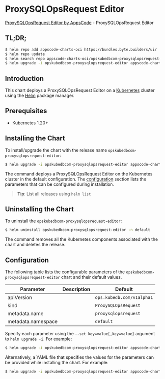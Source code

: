# ProxySQLOpsRequest Editor

[ProxySQLOpsRequest Editor by AppsCode](https://appscode.com) - ProxySQLOpsRequest Editor

## TL;DR;

```bash
$ helm repo add appscode-charts-oci https://bundles.byte.builders/ui/
$ helm repo update
$ helm search repo appscode-charts-oci/opskubedbcom-proxysqlopsrequest-editor --version=v0.13.0
$ helm upgrade -i opskubedbcom-proxysqlopsrequest-editor appscode-charts-oci/opskubedbcom-proxysqlopsrequest-editor -n default --create-namespace --version=v0.13.0
```

## Introduction

This chart deploys a ProxySQLOpsRequest Editor on a [Kubernetes](http://kubernetes.io) cluster using the [Helm](https://helm.sh) package manager.

## Prerequisites

- Kubernetes 1.20+

## Installing the Chart

To install/upgrade the chart with the release name `opskubedbcom-proxysqlopsrequest-editor`:

```bash
$ helm upgrade -i opskubedbcom-proxysqlopsrequest-editor appscode-charts-oci/opskubedbcom-proxysqlopsrequest-editor -n default --create-namespace --version=v0.13.0
```

The command deploys a ProxySQLOpsRequest Editor on the Kubernetes cluster in the default configuration. The [configuration](#configuration) section lists the parameters that can be configured during installation.

> **Tip**: List all releases using `helm list`

## Uninstalling the Chart

To uninstall the `opskubedbcom-proxysqlopsrequest-editor`:

```bash
$ helm uninstall opskubedbcom-proxysqlopsrequest-editor -n default
```

The command removes all the Kubernetes components associated with the chart and deletes the release.

## Configuration

The following table lists the configurable parameters of the `opskubedbcom-proxysqlopsrequest-editor` chart and their default values.

|     Parameter      | Description |               Default                |
|--------------------|-------------|--------------------------------------|
| apiVersion         |             | <code>ops.kubedb.com/v1alpha1</code> |
| kind               |             | <code>ProxySQLOpsRequest</code>      |
| metadata.name      |             | <code>proxysqlopsrequest</code>      |
| metadata.namespace |             | <code>default</code>                 |


Specify each parameter using the `--set key=value[,key=value]` argument to `helm upgrade -i`. For example:

```bash
$ helm upgrade -i opskubedbcom-proxysqlopsrequest-editor appscode-charts-oci/opskubedbcom-proxysqlopsrequest-editor -n default --create-namespace --version=v0.13.0 --set apiVersion=ops.kubedb.com/v1alpha1
```

Alternatively, a YAML file that specifies the values for the parameters can be provided while
installing the chart. For example:

```bash
$ helm upgrade -i opskubedbcom-proxysqlopsrequest-editor appscode-charts-oci/opskubedbcom-proxysqlopsrequest-editor -n default --create-namespace --version=v0.13.0 --values values.yaml
```
